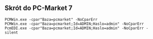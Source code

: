 ## Skrót do PC-Market 7

```
PCMWin.exe -cpar"Baza=pcmarket" -NoCparErr
PCMWin.exe -cpar"Baza=pcmarket;Id=ADMIN;Haslo=admin" -NoCparErr
PcmEDI.exe -cpar"Baza=pcmarket;Id=ADMIN;Haslo=admin" -NoCparErr -silent
```

